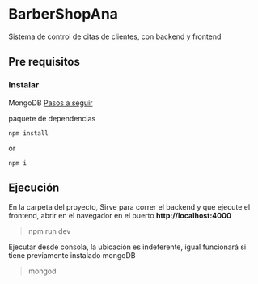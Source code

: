 # BarberShopAna
Sistema de control de citas de clientes, con backend y frontend

## Pre requisitos

### Instalar
MongoDB
[Pasos a seguir]( https://gist.github.com/AlejoJamC/b8635af765ac7495c4931403b97a0d78)


paquete de dependencias 
 ```
 npm install  
 ```
 or
 ```
 npm i
 ```
 
 ## Ejecución
 En la carpeta del proyecto, Sirve para correr el backend y que ejecute el frontend, abrir en el navegador en el puerto
 **http://localhost:4000**
 > npm run dev
 
Ejecutar desde consola, la ubicación es indeferente, igual funcionará si tiene previamente instalado mongoDB
 > mongod
 
 
